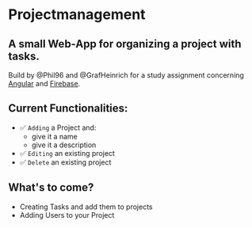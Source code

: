 # Projectmanagement

## A small Web-App for organizing a project with tasks.
Build by @Phil96 and @GrafHeinrich for a study assignment concerning [Angular](https://angular.io/) and [Firebase](https://firebase.google.com/).

## Current Functionalities:
* :white_check_mark: `Adding` a Project and:
    * give it a name
    * give it a description
* :white_check_mark: `Editing` an existing project
* :white_check_mark: `Delete` an existing project

## What's to come?
* Creating Tasks and add them to projects
* Adding Users to your Project